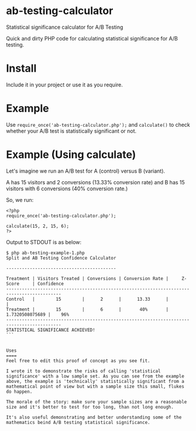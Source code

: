 ab-testing-calculator
=====================

Statistical significance calculator for A/B Testing

Quick and dirty PHP code for calculating statistical significance for A/B testing.

Install
=======
Include it in your project or use it as you require.

Example
=======
Use ``require_once('ab-testing-calculator.php');`` and ``calculate()`` to check whether your A/B test is statistically significant or not.

Example (Using calculate)
=========================

Let's imagine we run an A/B test for A (control) versus B (variant).

A has 15 visitors and 2 conversions (13.33% conversion rate) and B has 15 visitors with 6 conversions (40% conversion rate.)

So, we run:

````
<?php
require_once('ab-testing-calculator.php');

calculate(15, 2, 15, 6);
?>
````

Output to STDOUT is as below:

````
$ php ab-testing-example-1.php
Split and AB Testing Confidence Calculator

------------------------------------------

Treatment | Visitors Treated | Conversions | Conversion Rate |     Z-Score     | Confidence
-------------------------------------------------------------------------------------------
Control   |        15        |      2      |      13.33      |                 |
Treatment |        15        |      6      |       40%       | 1.7320508075689 |    96%
-------------------------------------------------------------------------------------------
STATISTICAL SIGNIFICANCE ACHIEVED!
```


Uses
====
Feel free to edit this proof of concept as you see fit.

I wrote it to demonstrate the risks of calling 'statistical significance' with a low sample set. As you can see from the example above, the example is 'technically' statistically significant from a mathematical point of view but with a sample size this small, flukes do happen.

The morale of the story: make sure your sample sizes are a reasonable size and it's better to test for too long, than not long enough.

It's also useful demonstrating and better understanding some of the mathematics beind A/B testing statistical significance.

